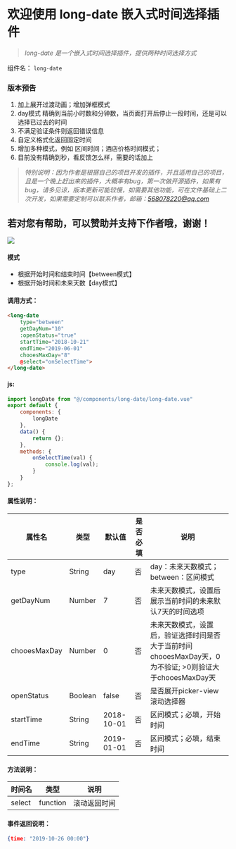 # 欢迎使用 long-date 嵌入式时间选择插件

>*long-date 是一个嵌入式时间选择插件，提供两种时间选择方式*


组件名： `long-date`

### 版本预告
1. 加上展开过渡动画；增加弹框模式
2. day模式 精确到当前小时数和分钟数，当页面打开后停止一段时间，还是可以选择已过去的时间
3. 不满足验证条件则返回错误信息
4. 自定义格式化返回固定时间
5. 增加多种模式，例如 区间时间；酒店价格时间模式；
6. 目前没有精确到秒，看反馈怎么样，需要的话加上


>*特别说明：因为作者是根据自己的项目开发的插件，并且适用自己的项目，且是一个晚上赶出来的插件，大概率有bug，第一次做开源插件，如果有bug，请多见谅，版本更新可能较慢，如需要其他功能，可在文件基础上二次开发，如果需要定制可以联系作者，邮箱：568078220@qq.com*

**若对您有帮助，可以赞助并支持下作者哦，谢谢！**
--
![](https://t1.picb.cc/uploads/2019/10/23/gDAiF1.jpg)


#### 模式

- 根据开始时间和结束时间【between模式】
- 根据开始时间和未来天数【day模式】

#### 调用方式：
```html
<long-date 
	type="between" 
	getDayNum="10" 
	:openStatus="true" 
	startTime="2018-10-21" 
	endTime="2019-06-01" 
	chooesMaxDay="8"
	@select="onSelectTime">
</long-date>
```

#### js:

```javascript
import longDate from "@/components/long-date/long-date.vue"
export default {
    components: {
        longDate
    },
    data() {
        return {};
    },
    methods: {
        onSelectTime(val) {
			console.log(val);
		}
    }
};
```

#### 属性说明：
属性名  | 类型  | 默认值 | 是否必填 | 说明
 ---- | ----- | ------ | ------ | ------
type  | String  | day | 否 | day：未来天数模式；between：区间模式
getDayNum  | Number  | 7 | 否 | 未来天数模式，设置后展示当前时间的未来默认7天的时间选项
chooesMaxDay  | Number  | 0 | 否 | 未来天数模式，设置后，验证选择时间是否大于当前时间chooesMaxDay天，0为不验证; >0则验证大于chooesMaxDay天
openStatus  | Boolean  | false | 否 | 是否展开picker-view滚动选择器
startTime  | String  | 2018-10-01 | 否 | 区间模式；必填，开始时间
endTime  | String  | 2019-01-01 | 否 | 区间模式；必填，结束时间



#### 方法说明：
时间名  | 类型  | 说明 
 ---- | ----- | ------
select  | function  | 滚动返回时间

#### 事件返回说明：
```json
{time: "2019-10-26 00:00"}
```

